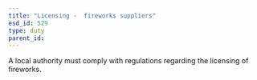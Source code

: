 ```yaml
---
title: "Licensing -  fireworks suppliers"
esd_id: 529
type: duty
parent_id:  
---
```


A local authority must comply with regulations regarding the licensing of fireworks.

